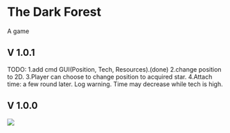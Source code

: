 # The Dark Forest
A game





## V 1.0.1
TODO:
1.add cmd GUI(Position, Tech, Resources).(done)
2.change position to 2D.
3.Player can choose to change position to acquired star.
4.Attach time: a few round later. Log warning. Time may decrease while tech is high.

## V 1.0.0

<img src="https://github.com/mincongzhang/DarkForest/raw/master/v100.bmp"/>




<!-- 
Settings:

GlobalTime: increasing

SolarSystem:
tech: 
被发现概率: 高斯曲线, tech低, 概率低, tech中,概率高,tech高,概率低
exploreRange: tech到一定程度开始expand
When exploring, easy to be discovered
reachRange:暂定exploreRange 1/100
When start reaching, been discovered
友善程度(敌人): 高:结盟,tech高速发展; 低:攻击，比较tech程度,相差2倍以上直接灭; 2倍以下算概率看运气,获胜方夺取对方tech
资源:初始固定:随着tech增高加快消耗,攻击时大量消耗(因此需要探索并吞并敌人)
spend resource to: hide, explore

//Player can choose explore, develop, hide, do nothing etc. Comsuming diff resources respectively


-->
